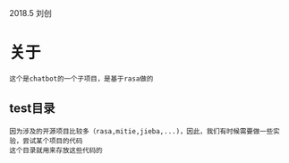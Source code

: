 2018.5
刘创

# 关于
	这个是chatbot的一个子项目，是基于rasa做的

## test目录
	因为涉及的开源项目比较多（rasa,mitie,jieba,...)，因此，我们有时候需要做一些实验，尝试某个项目的代码
	这个目录就用来存放这些代码的